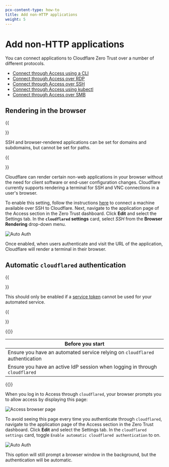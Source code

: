 ```yaml
---
pcx-content-type: how-to
title: Add non-HTTP applications
weight: 5
---
```


# Add non-HTTP applications

You can connect applications to Cloudflare Zero Trust over a number of different protocols.

*   [Connect through Access using a CLI](/cloudflare-one/tutorials/cli/)
*   [Connect through Access over RDP](/cloudflare-one/tutorials/rdp/)
*   [Connect through Access over SSH](/cloudflare-one/tutorials/ssh/)
*   [Connect through Access using kubectl](/cloudflare-one/tutorials/kubectl/)
*   [Connect through Access over SMB](/cloudflare-one/tutorials/smb/)

## Rendering in the browser

{{<Aside type="note">}}

SSH and browser-rendered applications can be set for domains and subdomains, but cannot be set for paths.

{{</Aside>}}

Cloudflare can render certain non-web applications in your browser without the need for client software or end-user configuration changes. Cloudflare currently supports rendering a terminal for SSH and VNC connections in a user's browser.

To enable this setting, follow the instructions [here](/cloudflare-one/tutorials/ssh/) to connect a machine available over SSH to Cloudflare. Next, navigate to the application page of the Access section in the Zero Trust dashboard. Click **Edit** and select the Settings tab. In the **`cloudflared` settings** card, select *SSH* from the **Browser Rendering** drop-down menu.

![Auto Auth](https://developers.cloudflare.com/cloudflare-one/static/documentation/applications/ssh-browser-rendering.png)

Once enabled, when users authenticate and visit the URL of the application, Cloudflare will render a terminal in their browser.

## Automatic `cloudflared` authentication

{{<Aside>}}

This should only be enabled if a [service token](/cloudflare-one/identity/service-auth/service-tokens/) cannot be used for your automated service.

{{</Aside>}}

{{<table-wrap>}}

| Before you start |
| ------------------- |
| Ensure you have an automated service relying on `cloudflared` authentication |
| Ensure you have an active IdP session when logging in through `cloudflared` |

{{</table-wrap>}}

When you log in to Access through `cloudflared`, your browser prompts you to allow access by
displaying this page:

![Access browser page](https://developers.cloudflare.com/cloudflare-one/static/documentation/applications/non-http/access-screen.png)

To avoid seeing this page every time you authenticate through `cloudflared`, navigate to the application page of the Access section in the Zero Trust dashboard. Click **Edit** and select the Settings tab. In the `cloudflared settings` card, toggle `Enable automatic cloudflared authentication` to on.

![Auto Auth](https://developers.cloudflare.com/cloudflare-one/static/documentation/applications/non-http/cloudflared-app-settings.png)

This option will still prompt a browser window in the background, but the authentication will be automatic.
